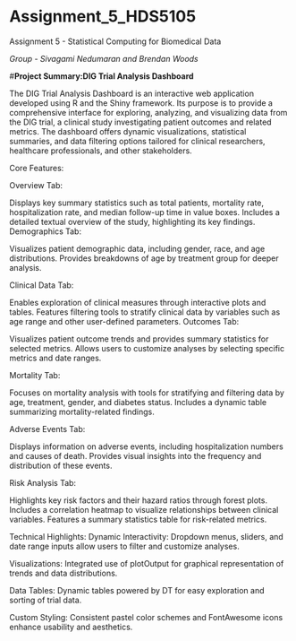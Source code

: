# Assignment_5_HDS5105

Assignment 5 - Statistical Computing for Biomedical Data

*Group - Sivagami Nedumaran and Brendan Woods*

#**Project Summary:DIG Trial Analysis Dashboard**

The DIG Trial Analysis Dashboard is an interactive web application developed using R and the Shiny framework. Its purpose is to provide a comprehensive interface for exploring, analyzing, and visualizing data from the DIG trial, a clinical study investigating patient outcomes and related metrics. The dashboard offers dynamic visualizations, statistical summaries, and data filtering options tailored for clinical researchers, healthcare professionals, and other stakeholders.

Core Features:

Overview Tab:

Displays key summary statistics such as total patients, mortality rate, hospitalization rate, and median follow-up time in value boxes.
Includes a detailed textual overview of the study, highlighting its key findings.
Demographics Tab:

Visualizes patient demographic data, including gender, race, and age distributions.
Provides breakdowns of age by treatment group for deeper analysis.

Clinical Data Tab:

Enables exploration of clinical measures through interactive plots and tables.
Features filtering tools to stratify clinical data by variables such as age range and other user-defined parameters.
Outcomes Tab:

Visualizes patient outcome trends and provides summary statistics for selected metrics.
Allows users to customize analyses by selecting specific metrics and date ranges.

Mortality Tab:

Focuses on mortality analysis with tools for stratifying and filtering data by age, treatment, gender, and diabetes status.
Includes a dynamic table summarizing mortality-related findings.

Adverse Events Tab:

Displays information on adverse events, including hospitalization numbers and causes of death.
Provides visual insights into the frequency and distribution of these events.

Risk Analysis Tab:

Highlights key risk factors and their hazard ratios through forest plots.
Includes a correlation heatmap to visualize relationships between clinical variables.
Features a summary statistics table for risk-related metrics.

Technical Highlights:
Dynamic Interactivity: Dropdown menus, sliders, and date range inputs allow users to filter and customize analyses.

Visualizations: Integrated use of plotOutput for graphical representation of trends and data distributions.

Data Tables: Dynamic tables powered by DT for easy exploration and sorting of trial data.

Custom Styling: Consistent pastel color schemes and FontAwesome icons enhance usability and aesthetics.
